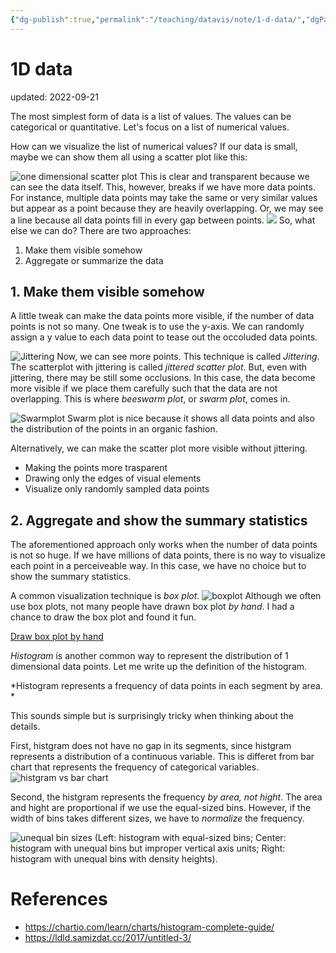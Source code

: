 ```yaml
---
{"dg-publish":true,"permalink":"/teaching/datavis/note/1-d-data/","dgPassFrontmatter":true}
---
```



# 1D data
updated: 2022-09-21


The most simplest form of data is a list of values. The values can be categorical or quantitative. Let's focus on a list of numerical values. 

How can we visualize the list of numerical values? If our data is small, maybe we can show them all using a scatter plot like this:

![one dimensional scatter plot](https://people.sc.fsu.edu/~jburkardt/m_src/grid_display_test/hermite_o7.png)
This is clear and transparent because we can see the data itself. This, however, breaks if we have more data points. For instance, multiple data points may take the same or very similar values but appear as a point because they are heavily overlapping. Or, we may see a line because all data points fill in every gap between points. 
![](https://i.stack.imgur.com/3bN1w.png)
So, what else we can do? There are two approaches:
1. Make them visible somehow
2. Aggregate or summarize the data

## 1.  Make them visible somehow
A little tweak can make the data points more visible, if the number of data points is not so many. One tweak is to use the y-axis. We can randomly assign a y value to each data point to tease out the occoluded data points. 

![Jittering](http://docs.enthought.com/chaco/_images/jitter_plot.png)
Now, we can see more points. This technique is called *Jittering*. The scatterplot with jittering is called *jittered scatter plot*. But, even with jittering, there may be still some occlusions. In this case, the data become more visible if we place them carefully such that the data are not overlapping. This is where *beeswarm plot*, or *swarm plot*, comes in. 

![Swarmplot](https://i0.wp.com/www.r-statistics.com/wp-content/uploads/2011/03/fig_05.png?ssl=1)
Swarm plot is nice because it shows all data points and also the distribution of the points in an organic fashion.

Alternatively, we can make the scatter plot more visible without jittering. 
- Making the points more trasparent 
- Drawing only the edges of visual elements
- Visualize only randomly sampled data points 


## 2.  Aggregate and show the summary statistics
The aforementioned approach only works when the number of data points is not so huge. If we have millions of data points, there is no way to visualize each point in a perceiveable way. In this case, we have no choice but to show the summary statistics. 

A common visualization technique is *box plot*. 
![boxplot](https://cdn1.byjus.com/wp-content/uploads/2020/10/Box-Plot-and-Whisker-Plot-1.png)
Although we often use box plots, not many people have drawn box plot *by hand*. I had a chance to draw the box plot and found it fun. 

[Draw box plot by hand ](https://www.youtube.com/watch?v=r43lniTavB4)

*Histogram* is another common way to represent the distribution of 1 dimensional data points. Let me write up the definition of the histogram. 

*Histogram represents a frequency of data points in each segment by area. *

This sounds simple but is surprisingly tricky when thinking about the details. 

First, histgram does not have no gap in its segments, since histgram represents a distribution of a continuous variable. This is differet from bar chart that represents the frequency of categorical variables. 
![histgram vs bar chart](https://www.edrawsoft.com/howto/charts-comparison.png)

Second, the histgram represents the frequency *by area, not hight*. The area and hight are proportional if we use the equal-sized bins. However, if the width of bins takes different sizes, we have to *normalize* the frequency. 

![unequal bin sizes](https://chartio.com/assets/8eb2b2/tutorials/charts/histograms/dd697fef22fc1823d1996d7a09d902bc648a8f5f68cf9c975909288ba496d094/histogram-misuses-2.png)
(Left: histogram with equal-sized bins; Center: histogram with unequal bins but improper vertical axis units; Right: histogram with unequal bins with density heights). 

# References 
- https://chartio.com/learn/charts/histogram-complete-guide/
- https://ldld.samizdat.cc/2017/untitled-3/